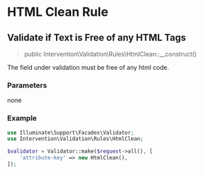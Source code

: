 # HTML Clean Rule
## Validate if Text is Free of any HTML Tags

> public Intervention\Validation\Rules\HtmlClean::__construct()

The field under validation must be free of any html code.

### Parameters

none

### Example

```php
use Illuminate\Support\Facades\Validator;
use Intervention\Validation\Rules\HtmlClean;

$validator = Validator::make($request->all(), [
    'attribute-key' => new HtmlClean(),
]);
```


